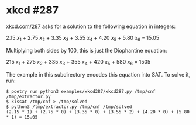 xkcd #287
=========

[xkcd.com/287](https://xkcd.com/287) asks for a solution to the following equation in integers:

2.15 _x_<sub>1</sub> + 2.75 _x_<sub>2</sub> + 3.35 _x_<sub>3</sub> + 3.55 _x_<sub>4</sub> + 4.20 _x_<sub>5</sub> + 5.80 _x_<sub>6</sub> = 15.05

Multiplying both sides by 100, this is just the Diophantine equation:

215 _x_<sub>1</sub> + 275 _x_<sub>2</sub> + 335 _x_<sub>3</sub> + 355 _x_<sub>4</sub> + 420 _x_<sub>5</sub> + 580 _x_<sub>6</sub> = 1505

The example in this subdirectory encodes this equation into SAT. To solve it, run:

```
$ poetry run python3 examples/xkcd287/xkcd287.py /tmp/cnf /tmp/extractor.py
$ kissat /tmp/cnf > /tmp/solved
$ python3 /tmp/extractor.py /tmp/cnf /tmp/solved
(2.15 * 1) + (2.75 * 0) + (3.35 * 0) + (3.55 * 2) + (4.20 * 0) + (5.80 * 1) = 15.05
```
